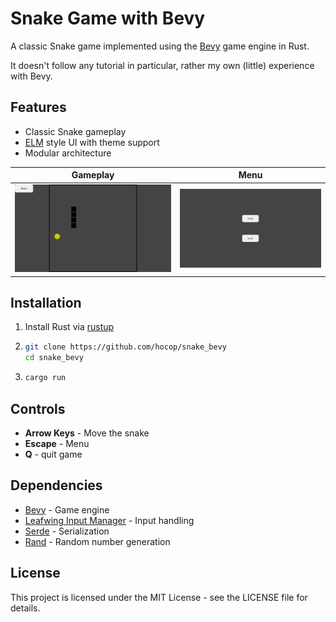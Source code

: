 # Snake Game with Bevy

A classic Snake game implemented using the [Bevy](https://bevyengine.org/) game engine in Rust.

It doesn't follow any tutorial in particular, rather my own (little) experience with Bevy.

## Features

- Classic Snake gameplay
- [ELM](https://guide.elm-lang.org/architecture) style UI with theme support
- Modular architecture

Gameplay             |  Menu
:-------------------------:|:-------------------------:
![Gameplay](screenshots/gameplay.png) | ![Menu](screenshots/menu.png)


## Installation

1. Install Rust via [rustup](https://rustup.rs/)
2. ```bash
   git clone https://github.com/hocop/snake_bevy
   cd snake_bevy
   ```
3. ```bash
   cargo run
   ```

## Controls

- **Arrow Keys** - Move the snake
- **Escape** - Menu
- **Q** - quit game

## Dependencies

- [Bevy](https://github.com/bevyengine/bevy) - Game engine
- [Leafwing Input Manager](https://github.com/Leafwing-Studios/leafwing-input-manager) - Input handling
- [Serde](https://github.com/serde-rs/serde) - Serialization
- [Rand](https://github.com/rust-random/rand) - Random number generation

## License

This project is licensed under the MIT License - see the LICENSE file for details.
